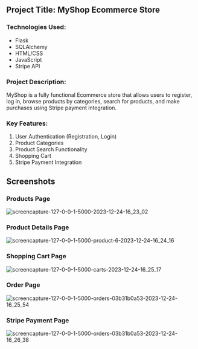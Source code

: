 ## Project Title: MyShop Ecommerce Store

### Technologies Used:
<ul>
  <li>Flask</li>
  <li>SQLAlchemy</li>
  <li>HTML/CSS</li>
  <li>JavaScript</li>
  <li>Stripe API</li>
</ul>

### Project Description:
MyShop is a fully functional Ecommerce store that allows users to register, log in, browse products by categories, search for products, and make purchases using Stripe payment integration.

### Key Features:
<ol>
  <li>User Authentication (Registration, Login)</li>
  <li>Product Categories</li>
  <li>Product Search Functionality</li>
  <li>Shopping Cart</li>
  <li>Stripe Payment Integration</li>
</ol>

## Screenshots
### Products Page
![screencapture-127-0-0-1-5000-2023-12-24-16_23_02](https://github.com/nikhilarokkam/MyShop/assets/115566678/8276f4ae-0229-435f-a732-38929f4cb5a9)
### Product Details Page
![screencapture-127-0-0-1-5000-product-6-2023-12-24-16_24_16](https://github.com/nikhilarokkam/MyShop/assets/115566678/87539501-f71b-47c1-8aea-5d6b6c58f6d8)
### Shopping Cart Page
![screencapture-127-0-0-1-5000-carts-2023-12-24-16_25_17](https://github.com/nikhilarokkam/MyShop/assets/115566678/d8b77fc5-f95b-47d6-a3e9-ccf8d1cb5069)
### Order Page
![screencapture-127-0-0-1-5000-orders-03b31b0a53-2023-12-24-16_25_54](https://github.com/nikhilarokkam/MyShop/assets/115566678/b2a32d9c-f86f-4d73-bf33-e3e6279a734a)
### Stripe Payment Page
![screencapture-127-0-0-1-5000-orders-03b31b0a53-2023-12-24-16_26_38](https://github.com/nikhilarokkam/MyShop/assets/115566678/641cf038-5550-4d64-9121-d02c0fd7fd85)
